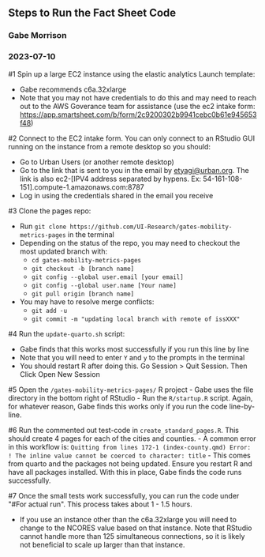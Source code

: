 ## Steps to Run the Fact Sheet Code
### Gabe Morrison
### 2023-07-10

#1 Spin up a large EC2 instance using the elastic analytics Launch template:
 - Gabe recommends c6a.32xlarge
 - Note that you may not have credentials to  do this and may need to reach out to the AWS Goverance team for assistance (use the ec2 intake form: https://app.smartsheet.com/b/form/2c9200302b9941cebc0b61e945653f48)
 

#2 Connect to the EC2 intake form. You can only connect to an RStudio GUI running on the instance from a remote desktop so you should:
  - Go to Urban Users (or another remote desktop)
  - Go to the link that is sent to you in the email by etyagi@urban.org. The link is also ec2-[IPV4 address separated by hypens. Ex: 54-161-108-151].compute-1.amazonaws.com:8787
  - Log in using the credentials shared in the email you receive
  
#3 Clone the pages repo:
  - Run `git clone https://github.com/UI-Research/gates-mobility-metrics-pages` in the terminal
  - Depending on the status of the repo, you may need to checkout the most updated branch with:
    - `cd gates-mobility-metrics-pages`
    - `git checkout -b [branch name]` 
    - `git config --global user.email [your email]`
    - `git config --global user.name [Your name]`
    - `git pull origin [branch name]`
  - You may have to resolve merge conflicts:
    - `git add -u`
    - `git commit -m "updating local branch with remote of issXXX"`

#4 Run the `update-quarto.sh` script:
  - Gabe finds that this works most successfully if you run this line by line
  - Note that you will need to enter `Y` and `y` to the prompts in the terminal
  - You should restart R after doing this. Go Session > Quit Session. Then Click Open New Session 

#5 Open the `/gates-mobility-metrics-pages/` R project 
    - Gabe uses the file directory in the bottom right of RStudio
    - Run the `R/startup.R` script. Again, for whatever reason, Gabe finds this works only if you run the code line-by-line. 
    
#6 Run the commented out test-code in `create_standard_pages.R`. This should create 4 pages for each of the cities and counties. 
    - A common error in this workflow is:
    `Quitting from lines 172-1 (index-county.qmd) Error: ! The inline value cannot be coerced to character: title`
    - This comes from quarto and the packages not being updated. Ensure you restart R and have all packages installed. With this in place, Gabe finds the code runs successfully. 
    
#7 Once the small tests work successfully, you can run the code under "#For actual run". This process takes about 1 - 1.5 hours. 
  - If you use an instance other than the c6a.32xlarge you will need to change to the NCORES value based on that instance. Note that RStudio cannot handle more than 125 simultaneous connections, so it is likely not beneficial to scale up larger than that instance. 